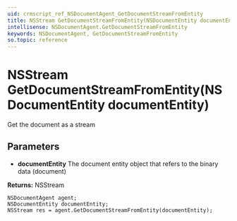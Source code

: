 ```yaml
---
uid: crmscript_ref_NSDocumentAgent_GetDocumentStreamFromEntity
title: NSStream GetDocumentStreamFromEntity(NSDocumentEntity documentEntity)
intellisense: NSDocumentAgent.GetDocumentStreamFromEntity
keywords: NSDocumentAgent, GetDocumentStreamFromEntity
so.topic: reference
---
```


# NSStream GetDocumentStreamFromEntity(NSDocumentEntity documentEntity)

Get the document as a stream

## Parameters

* **documentEntity** The document entity object that refers to the binary data (document)

**Returns:** NSStream

```crmscript
NSDocumentAgent agent;
NSDocumentEntity documentEntity;
NSStream res = agent.GetDocumentStreamFromEntity(documentEntity);
```

